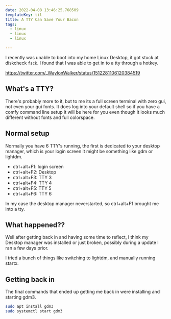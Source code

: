 ```yaml
---
date: 2022-04-08 13:46:25.768509
templateKey: til
title: A TTY Can Save Your Bacon
tags:
  - linux
  - linux
  - linux

---
```


I recently was unable to boot into my home Linux Desktop, it got stuck at
diskcheck `fsck`.  I found that I was able to get in to a tty through a hotkey.

https://twitter.com/_WaylonWalker/status/1512281106120384519

## What's a TTY?

There's probably more to it, but to me its a full screen terminal with zero
gui, not even your gui fonts.  It does log into your default shell so if you
have a comfy command line setup it will be here for you even though it looks
much different without fonts and full colorspace.

## Normal setup

Normally you have 6 TTY's running, the first is dedicated to your desktop
manager, which is your login screen it might be something like gdm or lightdm.

* ctrl+alt+F1: login screen
* ctrl+alt+F2: Desktop
* ctrl+alt+F3: TTY 3
* ctrl+alt+F4: TTY 4
* ctrl+alt+F5: TTY 5
* ctrl+alt+F6: TTY 6

In my case the desktop manager neverstarted, so ctrl+alt+F1 brought me into a tty.

## What happened??

Well after getting back in and having some time to reflect, I think my Desktop
manager was installed or just broken, possibly during a update I ran a few days
prior.

I tried a bunch of things like switching to lightdm, and manually running startx.

## Getting back in

The final commands that ended up getting me back in were installing and starting gdm3.

``` bash
sudo apt install gdm3
sudo systemctl start gdm3
```
